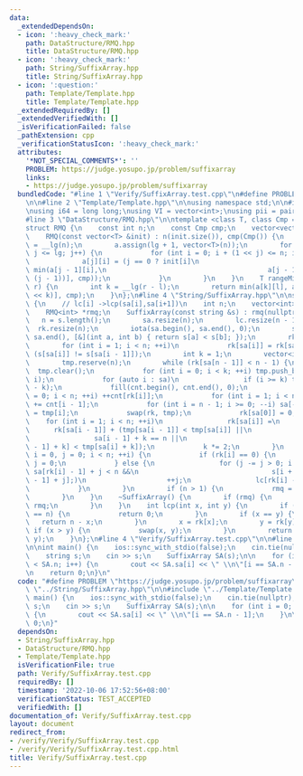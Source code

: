 ```yaml
---
data:
  _extendedDependsOn:
  - icon: ':heavy_check_mark:'
    path: DataStructure/RMQ.hpp
    title: DataStructure/RMQ.hpp
  - icon: ':heavy_check_mark:'
    path: String/SuffixArray.hpp
    title: String/SuffixArray.hpp
  - icon: ':question:'
    path: Template/Template.hpp
    title: Template/Template.hpp
  _extendedRequiredBy: []
  _extendedVerifiedWith: []
  _isVerificationFailed: false
  _pathExtension: cpp
  _verificationStatusIcon: ':heavy_check_mark:'
  attributes:
    '*NOT_SPECIAL_COMMENTS*': ''
    PROBLEM: https://judge.yosupo.jp/problem/suffixarray
    links:
    - https://judge.yosupo.jp/problem/suffixarray
  bundledCode: "#line 1 \"Verify/SuffixArray.test.cpp\"\n#define PROBLEM \"https://judge.yosupo.jp/problem/suffixarray\"\
    \n\n#line 2 \"Template/Template.hpp\"\n\nusing namespace std;\n\n#include <bits/stdc++.h>\n\
    \nusing i64 = long long;\nusing VI = vector<int>;\nusing pii = pair<int, int>;\n\
    #line 3 \"DataStructure/RMQ.hpp\"\n\ntemplate <class T, class Cmp = less<T>>\n\
    struct RMQ {\n    const int n;\n    const Cmp cmp;\n    vector<vector<T>> a;\n\
    \    RMQ(const vector<T> &init) : n(init.size()), cmp(Cmp()) {\n        int lg\
    \ = __lg(n);\n        a.assign(lg + 1, vector<T>(n));\n        for (int j = 0;\
    \ j <= lg; j++) {\n            for (int i = 0; i + (1 << j) <= n; i++) {\n   \
    \             a[j][i] = (j == 0 ? init[i]\n                                  :\
    \ min(a[j - 1][i],\n                                        a[j - 1][i + (1 <<\
    \ (j - 1))], cmp));\n            }\n        }\n    }\n    T rangeMin(int l, int\
    \ r) {\n        int k = __lg(r - l);\n        return min(a[k][l], a[k][r - (1\
    \ << k)], cmp);\n    }\n};\n#line 4 \"String/SuffixArray.hpp\"\n\nstruct SuffixArray\
    \ {\n    // lc[i] ->lcp(sa[i],sa[i+1])\n    int n;\n    vector<int> sa, rk, lc;\n\
    \    RMQ<int> *rmq;\n    SuffixArray(const string &s) : rmq(nullptr) {\n     \
    \   n = s.length();\n        sa.resize(n);\n        lc.resize(n - 1);\n      \
    \  rk.resize(n);\n        iota(sa.begin(), sa.end(), 0);\n        sort(sa.begin(),\
    \ sa.end(), [&](int a, int b) { return s[a] < s[b]; });\n        rk[sa[0]] = 0;\n\
    \        for (int i = 1; i < n; ++i)\n            rk[sa[i]] = rk[sa[i - 1]] +\
    \ (s[sa[i]] != s[sa[i - 1]]);\n        int k = 1;\n        vector<int> tmp, cnt(n);\n\
    \        tmp.reserve(n);\n        while (rk[sa[n - 1]] < n - 1) {\n          \
    \  tmp.clear();\n            for (int i = 0; i < k; ++i) tmp.push_back(n - k +\
    \ i);\n            for (auto i : sa)\n                if (i >= k) tmp.push_back(i\
    \ - k);\n            fill(cnt.begin(), cnt.end(), 0);\n            for (int i\
    \ = 0; i < n; ++i) ++cnt[rk[i]];\n            for (int i = 1; i < n; ++i) cnt[i]\
    \ += cnt[i - 1];\n            for (int i = n - 1; i >= 0; --i) sa[--cnt[rk[tmp[i]]]]\
    \ = tmp[i];\n            swap(rk, tmp);\n            rk[sa[0]] = 0;\n        \
    \    for (int i = 1; i < n; ++i)\n                rk[sa[i]] =\n              \
    \      rk[sa[i - 1]] + (tmp[sa[i - 1]] < tmp[sa[i]] ||\n                     \
    \                sa[i - 1] + k == n ||\n                                     tmp[sa[i\
    \ - 1] + k] < tmp[sa[i] + k]);\n            k *= 2;\n        }\n        for (int\
    \ i = 0, j = 0; i < n; ++i) {\n            if (rk[i] == 0) {\n               \
    \ j = 0;\n            } else {\n                for (j -= j > 0; i + j < n &&\
    \ sa[rk[i] - 1] + j < n &&\n                                 s[i + j] == s[sa[rk[i]\
    \ - 1] + j];)\n                    ++j;\n                lc[rk[i] - 1] = j;\n\
    \            }\n        }\n        if (n > 1) {\n            rmq = new RMQ(lc);\n\
    \        }\n    }\n    ~SuffixArray() {\n        if (rmq) {\n            delete\
    \ rmq;\n        }\n    }\n    int lcp(int x, int y) {\n        if (x == n || y\
    \ == n) {\n            return 0;\n        }\n        if (x == y) {\n         \
    \   return n - x;\n        }\n        x = rk[x];\n        y = rk[y];\n       \
    \ if (x > y) {\n            swap(x, y);\n        }\n        return rmq->rangeMin(x,\
    \ y);\n    }\n};\n#line 4 \"Verify/SuffixArray.test.cpp\"\n\n#line 6 \"Verify/SuffixArray.test.cpp\"\
    \n\nint main() {\n    ios::sync_with_stdio(false);\n    cin.tie(nullptr);\n\n\
    \    string s;\n    cin >> s;\n    SuffixArray SA(s);\n\n    for (int i = 0; i\
    \ < SA.n; i++) {\n        cout << SA.sa[i] << \" \\n\"[i == SA.n - 1];\n    }\n\
    \n    return 0;\n}\n"
  code: "#define PROBLEM \"https://judge.yosupo.jp/problem/suffixarray\"\n\n#include\
    \ \"../String/SuffixArray.hpp\"\n\n#include \"../Template/Template.hpp\"\n\nint\
    \ main() {\n    ios::sync_with_stdio(false);\n    cin.tie(nullptr);\n\n    string\
    \ s;\n    cin >> s;\n    SuffixArray SA(s);\n\n    for (int i = 0; i < SA.n; i++)\
    \ {\n        cout << SA.sa[i] << \" \\n\"[i == SA.n - 1];\n    }\n\n    return\
    \ 0;\n}"
  dependsOn:
  - String/SuffixArray.hpp
  - DataStructure/RMQ.hpp
  - Template/Template.hpp
  isVerificationFile: true
  path: Verify/SuffixArray.test.cpp
  requiredBy: []
  timestamp: '2022-10-06 17:52:56+08:00'
  verificationStatus: TEST_ACCEPTED
  verifiedWith: []
documentation_of: Verify/SuffixArray.test.cpp
layout: document
redirect_from:
- /verify/Verify/SuffixArray.test.cpp
- /verify/Verify/SuffixArray.test.cpp.html
title: Verify/SuffixArray.test.cpp
---
```

